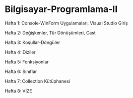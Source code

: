 # Bilgisayar-Programlama-II

Hafta 1: Console-WinForm Uygulamaları, Visual Studio Giriş

Hafta 2: Değişkenler, Tür Dönüşümleri, Cast

Hafta 3: Koşullar-Döngüler

Hafta 4: Diziler

Hafta 5: Fonksiyonlar

Hafta 6: Sınıflar

Hafta 7: Collection Kütüphanesi

Hafta 8: VİZE
